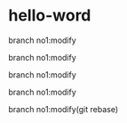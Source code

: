 # hello-word
branch no1:modify

branch no1:modify

branch no1:modify

branch no1:modify

branch no1:modify(git rebase)